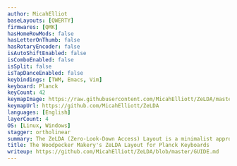 ```yaml
---
author: MicahElliot
baseLayouts: [QWERTY]
firmwares: [QMK]
hasHomeRowMods: false
hasLetterOnThumb: false
hasRotaryEncoder: false
isAutoShiftEnabled: false
isComboEnabled: false
isSplit: false
isTapDanceEnabled: false
keybindings: [TWM, Emacs, Vim]
keyboard: Planck
keyCount: 42
keymapImage: https://raw.githubusercontent.com/MicahElliott/ZeLDA/master/keyboard-layout-all.png
keymapUrl: https://github.com/MicahElliott/ZeLDA
languages: [English]
layerCount: 4
OS: [Linux, Windows]
stagger: ortholinear
summary: The ZeLDA (Zero-Look-Down Access) Layout is a minimalist approach to keyboarding. The philosophy is that you should never have to reach farther than one adjacent key. It's still a QWERTY, but seriously improved.
title: The Woodpecker Makery's ZeLDA Layout for Planck Keyboards
writeup: https://github.com/MicahElliott/ZeLDA/blob/master/GUIDE.md
---
```


